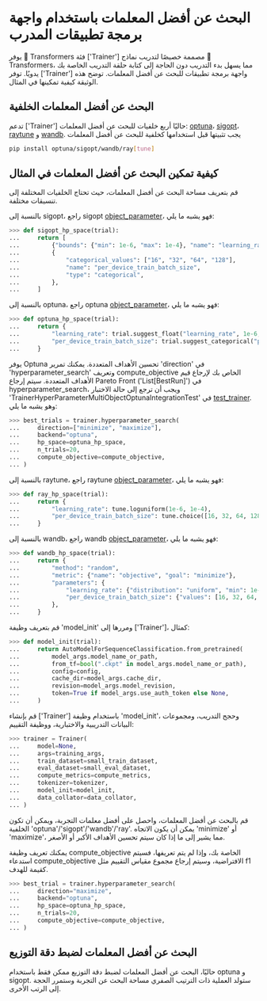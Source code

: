 # البحث عن أفضل المعلمات باستخدام واجهة برمجة تطبيقات المدرب

يوفر 🤗 Transformers فئة ['Trainer'] مصممة خصيصًا لتدريب نماذج 🤗 Transformers، مما يسهل بدء التدريب دون الحاجة إلى كتابة حلقة التدريب الخاصة بك يدويًا. توفر ['Trainer'] واجهة برمجة تطبيقات للبحث عن أفضل المعلمات. توضح هذه الوثيقة كيفية تمكينها في المثال.

## البحث عن أفضل المعلمات الخلفية

تدعم ['Trainer'] حاليًا أربع خلفيات للبحث عن أفضل المعلمات:
[optuna](https://optuna.org/)، [sigopt](https://sigopt.com/)، [raytune](https://docs.ray.io/en/latest/tune/index.html) و [wandb](https://wandb.ai/site/sweeps).
يجب تثبيتها قبل استخدامها كخلفية للبحث عن أفضل المعلمات

```bash
pip install optuna/sigopt/wandb/ray[tune]
```

## كيفية تمكين البحث عن أفضل المعلمات في المثال

قم بتعريف مساحة البحث عن أفضل المعلمات، حيث تحتاج الخلفيات المختلفة إلى تنسيقات مختلفة.

بالنسبة إلى sigopt، راجع sigopt [object_parameter](https://docs.sigopt.com/ai-module-api-references/api_reference/objects/object_parameter)، فهو يشبه ما يلي:

```py
>>> def sigopt_hp_space(trial):
...     return [
...         {"bounds": {"min": 1e-6, "max": 1e-4}, "name": "learning_rate", "type": "double"},
...         {
...             "categorical_values": ["16", "32", "64", "128"],
...             "name": "per_device_train_batch_size",
...             "type": "categorical",
...         },
...     ]
```

بالنسبة إلى optuna، راجع optuna [object_parameter](https://optuna.readthedocs.io/en/stable/tutorial/10_key_features/002_configurations.html#sphx-glr-tutorial-10-key-features-002-configurations-py)، فهو يشبه ما يلي:

```py
>>> def optuna_hp_space(trial):
...     return {
...         "learning_rate": trial.suggest_float("learning_rate", 1e-6, 1e-4, log=True),
...         "per_device_train_batch_size": trial.suggest_categorical("per_device_train_batch_size", [16, 32, 64, 128]),
...     }
```

يوفر Optuna تحسين الأهداف المتعددة. يمكنك تمرير 'direction' في 'hyperparameter_search' وتعريف compute_objective الخاص بك لإرجاع قيم الأهداف المتعددة. سيتم إرجاع Pareto Front ('List[BestRun]') في hyperparameter_search، ويجب أن ترجع إلى حالة الاختبار 'TrainerHyperParameterMultiObjectOptunaIntegrationTest' في [test_trainer](https://github.com/huggingface/transformers/blob/main/tests/trainer/test_trainer.py). وهو يشبه ما يلي:

```py
>>> best_trials = trainer.hyperparameter_search(
...     direction=["minimize", "maximize"],
...     backend="optuna",
...     hp_space=optuna_hp_space,
...     n_trials=20,
...     compute_objective=compute_objective,
... )
```

بالنسبة إلى raytune، راجع raytune [object_parameter](https://docs.ray.io/en/latest/tune/api/search_space.html)، فهو يشبه ما يلي:

```py
>>> def ray_hp_space(trial):
...     return {
...         "learning_rate": tune.loguniform(1e-6, 1e-4),
...         "per_device_train_batch_size": tune.choice([16, 32, 64, 128]),
...     }
```

بالنسبة إلى wandb، راجع wandb [object_parameter](https://docs.wandb.ai/guides/sweeps/configuration)، فهو يشبه ما يلي:

```py
>>> def wandb_hp_space(trial):
...     return {
...         "method": "random",
...         "metric": {"name": "objective", "goal": "minimize"},
...         "parameters": {
...             "learning_rate": {"distribution": "uniform", "min": 1e-6, "max": 1e-4},
...             "per_device_train_batch_size": {"values": [16, 32, 64, 128]},
...         },
...     }
```

قم بتعريف وظيفة 'model_init' ومررها إلى ['Trainer']، كمثال:

```py
>>> def model_init(trial):
...     return AutoModelForSequenceClassification.from_pretrained(
...         model_args.model_name_or_path,
...         from_tf=bool(".ckpt" in model_args.model_name_or_path),
...         config=config,
...         cache_dir=model_args.cache_dir,
...         revision=model_args.model_revision,
...         token=True if model_args.use_auth_token else None,
...     )
```

قم بإنشاء ['Trainer'] باستخدام وظيفة 'model_init'، وحجج التدريب، ومجموعات البيانات التدريبية والاختبارية، ووظيفة التقييم:

```py
>>> trainer = Trainer(
...     model=None,
...     args=training_args,
...     train_dataset=small_train_dataset,
...     eval_dataset=small_eval_dataset,
...     compute_metrics=compute_metrics,
...     tokenizer=tokenizer,
...     model_init=model_init,
...     data_collator=data_collator,
... )
```

قم بالبحث عن أفضل المعلمات، واحصل على أفضل معلمات التجربة، ويمكن أن تكون الخلفية 'optuna'/'sigopt'/'wandb'/'ray'. يمكن أن يكون الاتجاه 'minimize' أو 'maximize'، مما يشير إلى ما إذا كان سيتم تحسين الأهداف الأكبر أو الأصغر.

يمكنك تعريف وظيفة compute_objective الخاصة بك، وإذا لم يتم تعريفها، فسيتم استدعاء compute_objective الافتراضية، وسيتم إرجاع مجموع مقياس التقييم مثل f1 كقيمة للهدف.

```py
>>> best_trial = trainer.hyperparameter_search(
...     direction="maximize",
...     backend="optuna",
...     hp_space=optuna_hp_space,
...     n_trials=20,
...     compute_objective=compute_objective,
... )
```

## البحث عن أفضل المعلمات لضبط دقة التوزيع

حاليًا، البحث عن أفضل المعلمات لضبط دقة التوزيع ممكن فقط باستخدام optuna و sigopt. ستولد العملية ذات الترتيب الصفري مساحة البحث عن التجربة وستمرر الحجة إلى الرتب الأخرى.